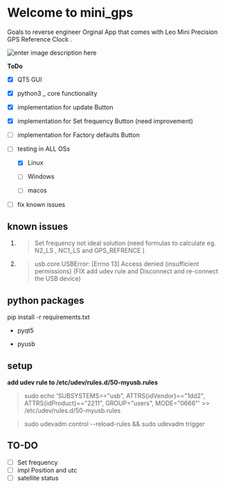 
  

# Welcome to mini_gps

  

  

Goals to reverse engineer Orginal App that comes with Leo Mini Precision GPS Reference Clock .

  

![enter image description here](http://www.leobodnar.com/shop/images/miniGPSclock-3.jpg)

  

  

**ToDo**

  

- [x] QT5 GUI

  

- [x] python3 _ core functionality

  

- [x] implementation for update Button

  

- [x] implementation for Set frequency Button (need improvement)

  

- [ ] implementation for Factory defaults Button

  

- [ ] testing in ALL OSs

	- [x] Linux

	- [ ] Windows

	- [ ] macos

- [ ] fix known issues

  

  

## known issues

     
  1.  > Set frequency not ideal solution (need formulas to calculate eg. N2_LS , NC1_LS and GPS_REFRENCE )
    
2.   > usb.core.USBError: [Errno 13] Access denied (insufficient permissions) (FIX add udev rule and Disconnect and re-connect the
    USB device)

  

## python packages

  

  

pip install -r requirements.txt

  

- pyqt5

  

- pyusb

  

  

## setup

  

  

**add udev rule to /etc/udev/rules.d/50-myusb.rules**

  

> sudo echo 'SUBSYSTEMS=="usb", ATTRS{idVendor}=="1dd2",  ATTRS{idProduct}=="2211", GROUP="users", MODE="0666"' >> /etc/udev/rules.d/50-myusb.rules

> sudo udevadm control --reload-rules && sudo udevadm trigger



## TO-DO

 - [ ] Set frequency
 - [ ] impl Position and utc
 - [ ] satellite status